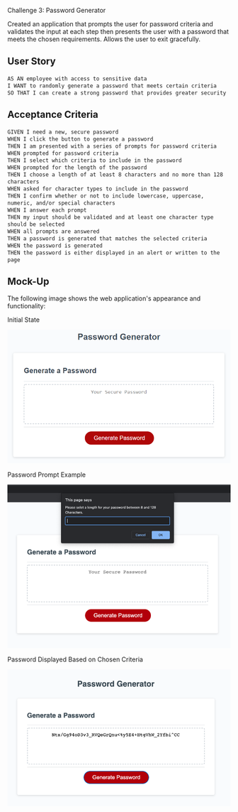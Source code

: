Challenge 3: Password Generator


Created an application that prompts the user for password criteria and validates the input at each step then presents the user with a password that meets the chosen requirements. Allows the user to exit gracefully.


## User Story

```
AS AN employee with access to sensitive data
I WANT to randomly generate a password that meets certain criteria
SO THAT I can create a strong password that provides greater security
```

## Acceptance Criteria

```
GIVEN I need a new, secure password
WHEN I click the button to generate a password
THEN I am presented with a series of prompts for password criteria
WHEN prompted for password criteria
THEN I select which criteria to include in the password
WHEN prompted for the length of the password
THEN I choose a length of at least 8 characters and no more than 128 characters
WHEN asked for character types to include in the password
THEN I confirm whether or not to include lowercase, uppercase, numeric, and/or special characters
WHEN I answer each prompt
THEN my input should be validated and at least one character type should be selected
WHEN all prompts are answered
THEN a password is generated that matches the selected criteria
WHEN the password is generated
THEN the password is either displayed in an alert or written to the page
```

## Mock-Up

The following image shows the web application's appearance and functionality:

Initial State

![The Password Generator application displays a red button to "Generate Password".](./assets/images/03-javascript-homework-demo.png)

Password Prompt Example

![The Password Generator application displays a prompt for password length.](./assets/images/03-javascript-homework-demo-functionality.png)

Password Displayed Based on Chosen Criteria

![The Password Generator application displays a prompt for password length.](./assets/images/03-javascript-homework-demo-pass.png)
